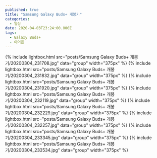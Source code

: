 ```yaml
---
published: true
title: "Samsung Galaxy Buds+ 개봉기"
categories:
  - 일상
date: 2020-04-03T23:24:00.000Z
tags:
  - Galaxy Buds+
  - 이어폰
---
```

 
 {% include lightbox.html src="posts/Samsung Galaxy Buds+ 개봉기/20200304_231708.jpg" data="group" width="375px" %}
 {% include lightbox.html src="posts/Samsung Galaxy Buds+ 개봉기/20200304_231832.jpg" data="group" width="375px" %}
 {% include lightbox.html src="posts/Samsung Galaxy Buds+ 개봉기/20200304_231920.jpg" data="group" width="375px" %}
 {% include lightbox.html src="posts/Samsung Galaxy Buds+ 개봉기/20200304_232119.jpg" data="group" width="375px" %}
 {% include lightbox.html src="posts/Samsung Galaxy Buds+ 개봉기/20200304_232229.jpg" data="group" width="375px" %}
 {% include lightbox.html src="posts/Samsung Galaxy Buds+ 개봉기/20200304_232257.jpg" data="group" width="375px" %}
 {% include lightbox.html src="posts/Samsung Galaxy Buds+ 개봉기/20200304_233345.jpg" data="group" width="375px" %}
 {% include lightbox.html src="posts/Samsung Galaxy Buds+ 개봉기/20200304_233534.jpg" data="group" width="375px" %}